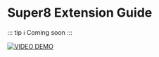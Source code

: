 # Super8 Extension Guide

::: tip ℹ️ Coming soon
:::

[![VIDEO DEMO](images/demo-filters.gif)](https://www.youtube.com/watch?v=UQ5mbI44I1w)
